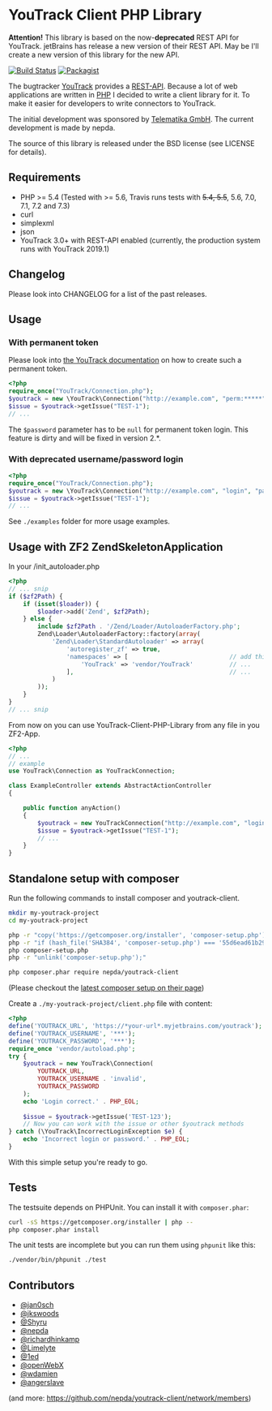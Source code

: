 YouTrack Client PHP Library
===========================

**Attention!**
This library is based on the now-**deprecated** REST API for YouTrack. jetBrains has release a new version of their REST API.
May be I'll create a new version of this library for the new API.

[![Build Status](https://travis-ci.org/nepda/youtrack-client.png?branch=master)](https://travis-ci.org/nepda/youtrack-client)
[![Packagist](https://img.shields.io/packagist/v/nepda/youtrack-client.svg)](https://packagist.org/packages/nepda/youtrack-client)

The bugtracker [YouTrack](http://www.jetbrains.com/youtrack/) provides a
[REST-API](https://www.jetbrains.com/help/youtrack/incloud/YouTrack-REST-API-Reference.html).
Because a lot of web applications are written in [PHP](http://php.net) I decided to write a client library for it.
To make it easier for developers to write connectors to YouTrack.

The initial development was sponsored by [Telematika GmbH](http://www.telematika.de).
The current development is made by nepda.

The source of this library is released under the BSD license (see LICENSE for details).

## Requirements

* PHP >= 5.4 (Tested with >= 5.6, Travis runs tests with ~~5.4, 5.5~~, 5.6, 7.0, 7.1, 7.2 and 7.3)
* curl
* simplexml
* json
* YouTrack 3.0+ with REST-API enabled (currently, the production system runs with YouTrack 2019.1)

## Changelog

Please look into CHANGELOG for a list of the past releases.

## Usage

### With permanent token

Please look into
[the YouTrack documentation](https://www.jetbrains.com/help/youtrack/incloud/Log-in-to-YouTrack.html) on how
to create such a permanent token.

```php
<?php
require_once("YouTrack/Connection.php");
$youtrack = new \YouTrack\Connection("http://example.com", "perm:*****", null);
$issue = $youtrack->getIssue("TEST-1");
// ...
```

The `$password` parameter has to be `null` for permanent token login. This feature is dirty and will be fixed in version
2.*.

### With deprecated username/password login
```php
<?php
require_once("YouTrack/Connection.php");
$youtrack = new \YouTrack\Connection("http://example.com", "login", "password");
$issue = $youtrack->getIssue("TEST-1");
// ...
```

See `./examples` folder for more usage examples.

## Usage with ZF2 ZendSkeletonApplication

In your /init_autoloader.php

```php
<?php
// ... snip
if ($zf2Path) {
    if (isset($loader)) {
        $loader->add('Zend', $zf2Path);
    } else {
        include $zf2Path . '/Zend/Loader/AutoloaderFactory.php';
        Zend\Loader\AutoloaderFactory::factory(array(
            'Zend\Loader\StandardAutoloader' => array(
                'autoregister_zf' => true,
                'namespaces' => [                            // add this
                    'YouTrack' => 'vendor/YouTrack'          // ...
                ],                                           // ...
            )
        ));
    }
}
// ... snip
```

From now on you can use YouTrack-Client-PHP-Library from any file in you ZF2-App.

```php
<?php
// ...
// example
use YouTrack\Connection as YouTrackConnection;

class ExampleController extends AbstractActionController
{

    public function anyAction()
    {
        $youtrack = new YouTrackConnection("http://example.com", "login", "password");
        $issue = $youtrack->getIssue("TEST-1");
        // ...
    }
}
```

## Standalone setup with composer

Run the following commands to install composer and youtrack-client.

```bash
mkdir my-youtrack-project
cd my-youtrack-project

php -r "copy('https://getcomposer.org/installer', 'composer-setup.php');"
php -r "if (hash_file('SHA384', 'composer-setup.php') === '55d6ead61b29c7bdee5cccfb50076874187bd9f21f65d8991d46ec5cc90518f447387fb9f76ebae1fbbacf329e583e30') { echo 'Installer verified'; } else { echo 'Installer corrupt'; unlink('composer-setup.php'); } echo PHP_EOL;"
php composer-setup.php
php -r "unlink('composer-setup.php');"

php composer.phar require nepda/youtrack-client
```

(Please checkout the [latest composer setup on their page](https://getcomposer.org/download/))

Create a `./my-youtrack-project/client.php` file with content:

```php
<?php
define('YOUTRACK_URL', 'https://*your-url*.myjetbrains.com/youtrack');
define('YOUTRACK_USERNAME', '***');
define('YOUTRACK_PASSWORD', '***');
require_once 'vendor/autoload.php';
try {
    $youtrack = new YouTrack\Connection(
        YOUTRACK_URL,
        YOUTRACK_USERNAME . 'invalid',
        YOUTRACK_PASSWORD
    );
    echo 'Login correct.' . PHP_EOL;
    
    $issue = $youtrack->getIssue('TEST-123');
    // Now you can work with the issue or other $youtrack methods
} catch (\YouTrack\IncorrectLoginException $e) {
    echo 'Incorrect login or password.' . PHP_EOL;
}
```

With this simple setup you're ready to go.

## Tests

The testsuite depends on PHPUnit. You can install it with `composer.phar`:

```bash
curl -sS https://getcomposer.org/installer | php --
php composer.phar install
```

The unit tests are incomplete but you can run them using `phpunit` like this:

```bash
./vendor/bin/phpunit ./test
```

## Contributors

* [@jan0sch](https://github.com/jan0sch)
* [@jkswoods](https://github.com/jkswoods)
* [@Shyru](https://github.com/Shyru)
* [@nepda](https://github.com/nepda)
* [@richardhinkamp](https://github.com/richardhinkamp)
* [@Limelyte](https://github.com/Limelyte)
* [@1ed](https://github.com/1ed)
* [@openWebX](https://github.com/openWebX)
* [@wdamien](https://github.com/wdamien)
* [@angerslave](https://github.com/Angerslave)

(and more: https://github.com/nepda/youtrack-client/network/members)
